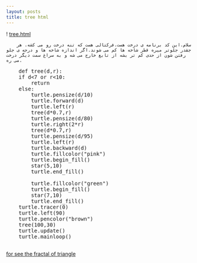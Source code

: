 ```yaml
---
layout: posts
title: tree html
---
```


! [tree.html](assets/images/tree.jpeg)


<title>the code of tree</title>

        
        سلام.این کد برنامه ی درخت هست.فرکتالی هست که تنه درخت رو می کشه. هر جقدر جلوتر میره قطر شاخه ها کم می شوند.اگر اندازه شاخه ها و درجه ی جلو رفتن شون از حدی کم تر بشه از تابع خارج می شه و به سراغ سمت دیگر درخت می ره.
<div dir="ltr"></div>

<pre>
    def tree(d,r):
    if d&lt;7 or r&lt;10:
        return
    else:
        turtle.pensize(d/10)
        turtle.forward(d)
        turtle.left(r)
        tree(d*0.7,r)
        turtle.pensize(d/80)
        turtle.right(2*r)
        tree(d*0.7,r)
        turtle.pensize(d/95)
        turtle.left(r)
        turtle.backward(d)
        turtle.fillcolor("pink")
        turtle.begin_fill()
        star(5,10)
        turtle.end_fill()
        
        turtle.fillcolor("green")
        turtle.begin_fill()
        star(7,10)
        turtle.end_fill()
    turtle.tracer(0)
    turtle.left(90)
    turtle.pencolor("brown")
    tree(100,30)
    turtle.update()
    turtle.mainloop()
    </pre>
    
<a href="file:///C:/git/FC02031/S9/triangle.html">
        for see the fractal of triangle
    </a>